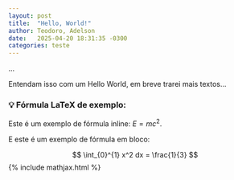 ```yaml
---
layout: post
title:  "Hello, World!"
author: Teodoro, Adelson
date:   2025-04-20 18:31:35 -0300
categories: teste
---
```


...

Entendam isso com um Hello World, em breve trarei mais textos...


### 💡 Fórmula LaTeX de exemplo:

Este é um exemplo de fórmula inline: $E = mc^2$.

E este é um exemplo de fórmula em bloco:

$$
\int_{0}^{1} x^2 dx = \frac{1}{3}
$$
{% include mathjax.html %}